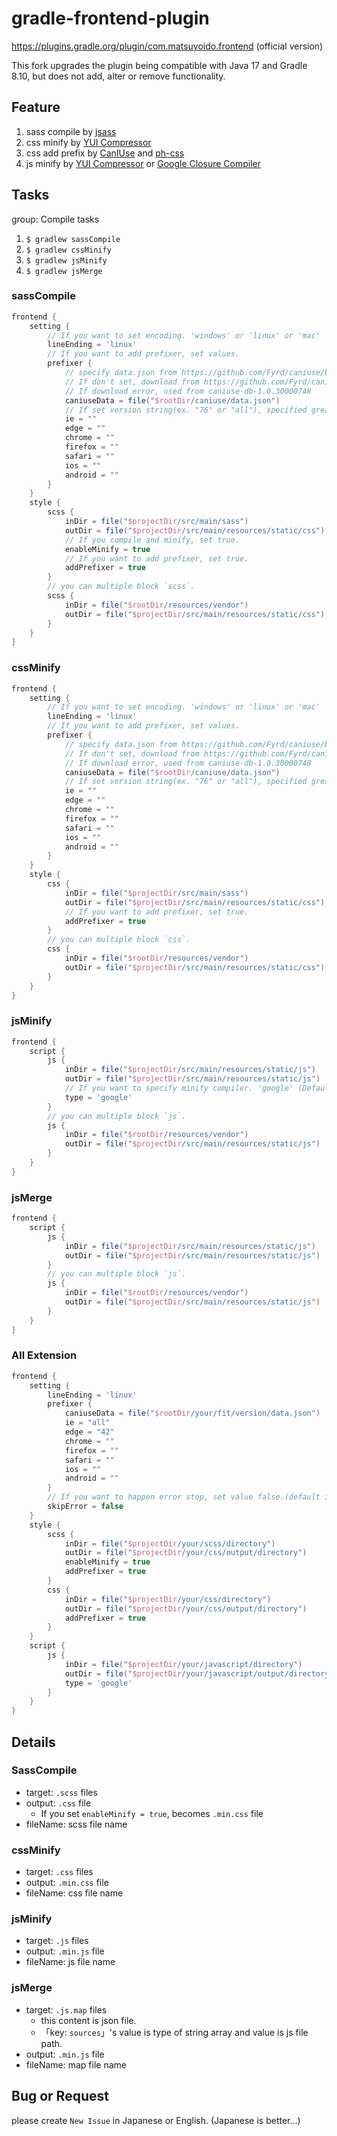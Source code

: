 # gradle-frontend-plugin

https://plugins.gradle.org/plugin/com.matsuyoido.frontend (official version)

This fork upgrades the plugin being compatible with Java 17 and Gradle 8.10, but does not add, alter or remove functionality.

## Feature

1. sass compile by [jsass](https://gitlab.com/jsass/jsass)
1. css minify by [YUI Compressor](https://mvnrepository.com/artifact/com.yahoo.platform.yui/yuicompressor)
1. css add prefix by [CanIUse](https://github.com/Fyrd/caniuse) and [ph-css](https://github.com/phax/ph-css)
1. js minify by [YUI Compressor](https://mvnrepository.com/artifact/com.yahoo.platform.yui/yuicompressor) or [Google Closure Compiler](https://github.com/google/closure-compiler)


## Tasks

group: Compile tasks

1. `$ gradlew sassCompile`
1. `$ gradlew cssMinify`
1. `$ gradlew jsMinify`
1. `$ gradlew jsMerge`

### sassCompile

```gradle
frontend {
    setting {
        // If you want to set encoding. 'windows' or 'linux' or 'mac'
        lineEnding = 'linux'
        // If you want to add prefixer, set values.
        prefixer {
            // specify data.json from https://github.com/Fyrd/caniuse/blob/master/data.json
            // If don't set, download from https://github.com/Fyrd/caniuse/blob/master/data.json to "$rootDir/gardle/plugin/data.json".
            // If download error, used from caniuse-db-1.0.30000748
            caniuseData = file("$rootDir/caniuse/data.json")
            // If set version string(ex. "76" or "all"), specified greater version check css supports & add prefixer.
            ie = ""
            edge = ""
            chrome = ""
            firefox = ""
            safari = ""
            ios = ""
            android = ""
        }
    }
    style {
        scss {
            inDir = file("$projectDir/src/main/sass")
            outDir = file("$projectDir/src/main/resources/static/css")
            // If you compile and minify, set true. 
            enableMinify = true
            // If you want to add prefixer, set true.
            addPrefixer = true
        }
        // you can multiple block `scss`.
        scss {
            inDir = file("$rootDir/resources/vendor")
            outDir = file("$projectDir/src/main/resources/static/css")
        }
    }
}
```

### cssMinify

```gradle
frontend {
    setting {
        // If you want to set encoding. 'windows' or 'linux' or 'mac'
        lineEnding = 'linux'
        // If you want to add prefixer, set values.
        prefixer {
            // specify data.json from https://github.com/Fyrd/caniuse/blob/master/data.json
            // If don't set, download from https://github.com/Fyrd/caniuse/blob/master/data.json to "$rootDir/gardle/build/data.json".
            // If download error, used from caniuse-db-1.0.30000748
            caniuseData = file("$rootDir/caniuse/data.json")
            // If set version string(ex. "76" or "all"), specified greater version check css supports & add prefixer.
            ie = ""
            edge = ""
            chrome = ""
            firefox = ""
            safari = ""
            ios = ""
            android = ""
        }
    }
    style {
        css {
            inDir = file("$projectDir/src/main/sass")
            outDir = file("$projectDir/src/main/resources/static/css")
            // If you want to add prefixer, set true.
            addPrefixer = true
        }
        // you can multiple block `css`.
        css {
            inDir = file("$rootDir/resources/vendor")
            outDir = file("$projectDir/src/main/resources/static/css")
        }
    }
}
```


### jsMinify

```gradle
frontend {
    script {
        js {
            inDir = file("$projectDir/src/main/resources/static/js")
            outDir = file("$projectDir/src/main/resources/static/js")
            // If you want to specify minify compiler. 'google' (Default) or 'yahoo'
            type = 'google'
        }
        // you can multiple block `js`.
        js {
            inDir = file("$rootDir/resources/vendor")
            outDir = file("$projectDir/src/main/resources/static/js")
        }
    }
}
```

### jsMerge

```gradle
frontend {
    script {
        js {
            inDir = file("$projectDir/src/main/resources/static/js")
            outDir = file("$projectDir/src/main/resources/static/js")
        }
        // you can multiple block `js`.
        js {
            inDir = file("$rootDir/resources/vendor")
            outDir = file("$projectDir/src/main/resources/static/js")
        }
    }
}
```

### All Extension

```gradle
frontend {
    setting {
        lineEnding = 'linux'
        prefixer {
            caniuseData = file("$rootDir/your/fit/version/data.json")
            ie = "all"
            edge = "42"
            chrome = ""
            firefox = ""
            safari = ""
            ios = ""
            android = ""
        }
        // If you want to happen error stop, set value false.(default is true.)
        skipError = false
    }
    style {
        scss {
            inDir = file("$projectDir/your/scss/directory")
            outDir = file("$projectDir/your/css/output/directory")
            enableMinify = true
            addPrefixer = true
        }
        css {
            inDir = file("$projectDir/your/css/directory")
            outDir = file("$projectDir/your/css/output/directory")
            addPrefixer = true
        }
    }
    script {
        js {
            inDir = file("$projectDir/your/javascript/directory")
            outDir = file("$projectDir/your/javascript/output/directory")
            type = 'google'
        }
    }
}
```

## Details

### SassCompile

* target: `.scss` files
* output: `.css` file
    - If you set `enableMinify = true`, becomes `.min.css` file
* fileName: scss file name

### cssMinify

* target: `.css` files
* output: `.min.css` file
* fileName: css file name

### jsMinify

* target: `.js` files
* output: `.min.js` file
* fileName: js file name

### jsMerge

* target: `.js.map` files
    - this content is json file.
    - 「key: `sources`」's value is type of string array and value is js file path.
* output: `.min.js` file
* fileName: map file name


## Bug or Request

please create `New Issue` in Japanese or English.
(Japanese is better...)




